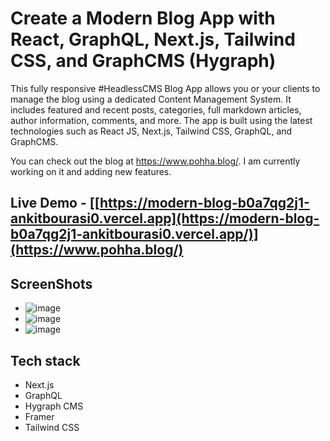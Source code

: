 # Create a Modern Blog App with React, GraphQL, Next.js, Tailwind CSS, and GraphCMS (Hygraph)

This fully responsive #HeadlessCMS Blog App allows you or your clients to manage the blog using a dedicated Content Management System. It includes featured and recent posts, categories, full markdown articles, author information, comments, and more. The app is built using the latest technologies such as React JS, Next.js, Tailwind CSS, GraphQL, and GraphCMS.

You can check out the blog at https://www.pohha.blog/. I am currently working on it and adding new features.

## Live Demo - [[https://modern-blog-b0a7qg2j1-ankitbourasi0.vercel.app](https://modern-blog-b0a7qg2j1-ankitbourasi0.vercel.app/)](https://www.pohha.blog/)

## ScreenShots
* ![image](https://github.com/ankitbourasi0/Pohha-the-modern-blog-app-nextjs/assets/34002165/8f2a8ecc-70db-44e5-bfd2-36fd70f76f98)
* ![image](https://github.com/ankitbourasi0/Pohha-the-modern-blog-app-nextjs/assets/34002165/878cb6f8-11d8-494b-8370-43da45c8eb8a)
* ![image](https://github.com/ankitbourasi0/Pohha-the-modern-blog-app-nextjs/assets/34002165/db4f178c-9776-4d4d-902d-39c33f9024fd)

## Tech stack

- Next.js
- GraphQL
- Hygraph CMS
- Framer
- Tailwind CSS
